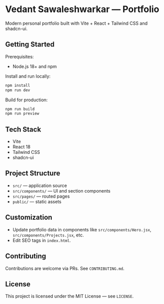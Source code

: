 # Vedant Sawaleshwarkar — Portfolio

Modern personal portfolio built with Vite + React + Tailwind CSS and shadcn-ui.

## Getting Started

Prerequisites:

- Node.js 18+ and npm

Install and run locally:

```sh
npm install
npm run dev
```

Build for production:

```sh
npm run build
npm run preview
```

## Tech Stack

- Vite
- React 18
- Tailwind CSS
- shadcn-ui

## Project Structure

- `src/` — application source
- `src/components/` — UI and section components
- `src/pages/` — routed pages
- `public/` — static assets

## Customization

- Update portfolio data in components like `src/components/Hero.jsx`, `src/components/Projects.jsx`, etc.
- Edit SEO tags in `index.html`.

## Contributing

Contributions are welcome via PRs. See `CONTRIBUTING.md`.

## License

This project is licensed under the MIT License — see `LICENSE`.
